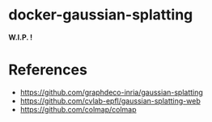 # docker-gaussian-splatting

 **W.I.P. !**
# References

* https://github.com/graphdeco-inria/gaussian-splatting
* https://github.com/cvlab-epfl/gaussian-splatting-web
* https://github.com/colmap/colmap
